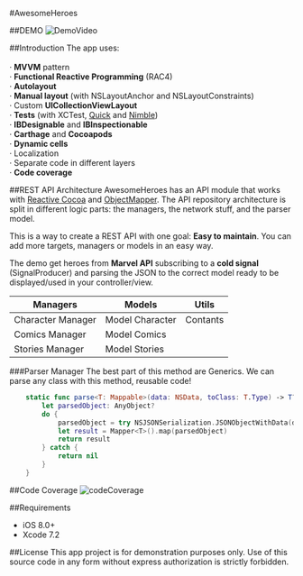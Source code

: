 #AwesomeHeroes


##DEMO
![DemoVideo](https://raw.githubusercontent.com/MoralAlberto/AwesomeHeroes/develop/demo/demovideo.gif)

##Introduction
The app uses:<br><br>
 · **MVVM** pattern<br>
 · **Functional Reactive Programming** (RAC4)<br>
 · **Autolayout** <br>
 · **Manual layout** (with NSLayoutAnchor and NSLayoutConstraints)<br>
 · Custom **UICollectionViewLayout**<br>
 · **Tests** (with XCTest, [Quick](https://github.com/Quick/Quick) and [Nimble](https://github.com/Quick/Nimble))<br>
 · **IBDesignable** and **IBInspectionable**<br>
 · **Carthage** and **Cocoapods**<br>
 · **Dynamic cells**<br>
 · Localization<br>
 · Separate code in different layers<br>
 · **Code coverage**<br>


##REST API Architecture
AwesomeHeroes has an API module that works with [Reactive Cocoa](https://github.com/ReactiveCocoa/ReactiveCocoa) and [ObjectMapper](https://github.com/Hearst-DD/ObjectMapper). The API repository architecture is split in different logic parts: the managers, the network stuff, and the parser model.

This is a way to create a REST API with one goal: **Easy to maintain**. You can add more targets, managers or models in an easy way.

The demo get heroes from **Marvel API** subscribing to a **cold signal** (SignalProducer) and parsing the JSON to the correct model ready to be displayed/used in your controller/view.

Managers 	 | 			Models | 	Utils
------------ | ------------- | ------------
Character Manager | Model Character  | Contants
Comics Manager 	| Model Comics  	| 
Stories Manager | Model Stories |

###Parser Manager
The best part of this method are Generics. We can parse any class with this method, reusable code! 

```swift
    static func parse<T: Mappable>(data: NSData, toClass: T.Type) -> T? {
        let parsedObject: AnyObject?
        do {
            parsedObject = try NSJSONSerialization.JSONObjectWithData(data, options: NSJSONReadingOptions.AllowFragments)
            let result = Mapper<T>().map(parsedObject)
            return result
        } catch {
            return nil
        }
    }
```

##Code Coverage
![codeCoverage](https://raw.githubusercontent.com/MoralAlberto/AwesomeHeroes/develop/demo/codeCoverage)

##Requirements
- iOS 8.0+
- Xcode 7.2

##License
This app project is for demonstration purposes only. Use of this source code in any form without express authorization is strictly forbidden.
